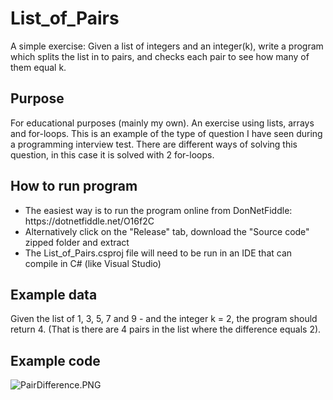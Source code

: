 # List_of_Pairs

A simple exercise: Given a list of integers and an integer(k), write a program which splits the list in to pairs, and checks each pair to see how many of them equal k.

## Purpose

For educational purposes (mainly my own). An exercise using lists, arrays and for-loops. This is an example of the type of question I have seen during a programming interview test. There are different ways of solving this question, in this case it is solved with 2 for-loops.

## How to run program

<ul>
  <li>The easiest way is to run the program online from DonNetFiddle: https://dotnetfiddle.net/O16f2C</li>
  <li>Alternatively click on the "Release" tab, download the "Source code" zipped folder and extract</li>
  <li>The List_of_Pairs.csproj file will need to be run in an IDE that can compile in C# (like Visual Studio)</li>
</ul>

## Example data

Given the list of 1, 3, 5, 7 and 9 - and the integer k = 2, the program should return 4.
(That is there are 4 pairs in the list where the difference equals 2). 

## Example code

![PairDifference.PNG](https://gamblepants.github.io/img/PairDifference.PNG)
